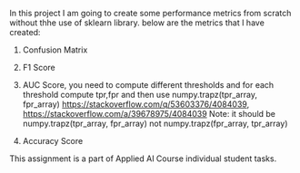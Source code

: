 In this project I am going to create some performance metrics from scratch without thhe use of sklearn library. below are the metrics that I have created:

1. Confusion Matrix 

2. F1 Score 

3. AUC Score, you need to compute different thresholds and for each threshold compute tpr,fpr and then use numpy.trapz(tpr_array, fpr_array) https://stackoverflow.com/q/53603376/4084039, https://stackoverflow.com/a/39678975/4084039 Note: it should be numpy.trapz(tpr_array, fpr_array) not numpy.trapz(fpr_array, tpr_array)

4. Accuracy Score

This assignment is a part of Applied AI Course individual student tasks.
